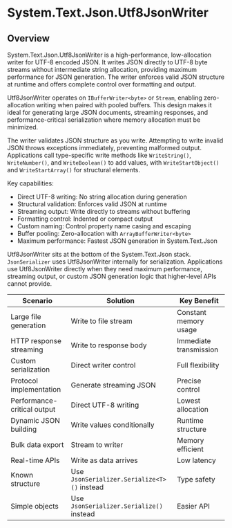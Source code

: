 # System.Text.Json.Utf8JsonWriter

## Overview

System.Text.Json.Utf8JsonWriter is a high-performance, low-allocation writer for UTF-8 encoded JSON. It writes JSON directly to UTF-8 byte streams without intermediate string allocation, providing maximum performance for JSON generation. The writer enforces valid JSON structure at runtime and offers complete control over formatting and output.

Utf8JsonWriter operates on `IBufferWriter<byte>` or `Stream`, enabling zero-allocation writing when paired with pooled buffers. This design makes it ideal for generating large JSON documents, streaming responses, and performance-critical serialization where memory allocation must be minimized.

The writer validates JSON structure as you write. Attempting to write invalid JSON throws exceptions immediately, preventing malformed output. Applications call type-specific write methods like `WriteString()`, `WriteNumber()`, and `WriteBoolean()` to add values, with `WriteStartObject()` and `WriteStartArray()` for structural elements.

Key capabilities:

- Direct UTF-8 writing: No string allocation during generation
- Structural validation: Enforces valid JSON at runtime
- Streaming output: Write directly to streams without buffering
- Formatting control: Indented or compact output
- Custom naming: Control property name casing and escaping
- Buffer pooling: Zero-allocation with `ArrayBufferWriter<byte>`
- Maximum performance: Fastest JSON generation in System.Text.Json

Utf8JsonWriter sits at the bottom of the System.Text.Json stack. `JsonSerializer` uses Utf8JsonWriter internally for serialization. Applications use Utf8JsonWriter directly when they need maximum performance, streaming output, or custom JSON generation logic that higher-level APIs cannot provide.

| Scenario | Solution | Key Benefit |
|----------|----------|-------------|
| Large file generation | Write to file stream | Constant memory usage |
| HTTP response streaming | Write to response body | Immediate transmission |
| Custom serialization | Direct writer control | Full flexibility |
| Protocol implementation | Generate streaming JSON | Precise control |
| Performance-critical output | Direct UTF-8 writing | Lowest allocation |
| Dynamic JSON building | Write values conditionally | Runtime structure |
| Bulk data export | Stream to writer | Memory efficient |
| Real-time APIs | Write as data arrives | Low latency |
| Known structure | Use `JsonSerializer.Serialize<T>()` instead | Type safety |
| Simple objects | Use `JsonSerializer.Serialize()` instead | Easier API |
